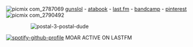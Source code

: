 


![picmix com_2787069](https://github.com/user-attachments/assets/a3cc46e9-025e-48d1-86fc-b878e6a0dfc0)
[gunslol](http://guns.lol/boyrot) - [atabook](https://carcassfag.atabook.org/) - [last.fm](https://www.last.fm/user/corpsehem) - [bandcamp](https://bandcamp.com/rottedwound) - [pinterest](https://www.pinterest.com/boyrotted/_profile/) ![picmix com_2790492](https://github.com/user-attachments/assets/37a4710c-66ee-40e8-a0d8-9f3a0a0d0d66)

 


 ‎ ‎ ‎ ‎ ‎ ‎ ‎ ‎‎ ‎ ‎ ‎ ‎ ‎ ‎ ‎ ‎‎  ‎ ‎![postal-3-postal-dude](https://github.com/user-attachments/assets/88a59f7e-fb5a-4f69-9908-9b9aae11e2a5)



 


[![spotify-github-profile](https://spotify-github-profile.kittinanx.com/api/view?uid=31iydpcy5qoohkge2fdzy2oukuvy&cover_image=true&theme=novatorem&show_offline=true&background_color=121212&interchange=false&bar_color=53b14f&bar_color_cover=false)](https://github.com/kittinan/spotify-github-profile) MOAR ACTIVE ON LASTFM



































